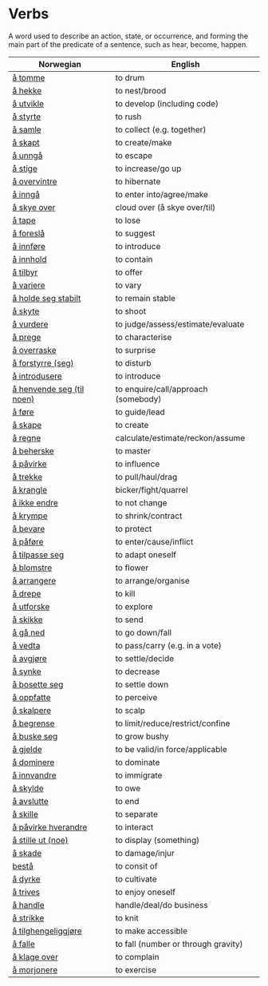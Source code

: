 # Verbs

A word used to describe an action, state, or occurrence, and forming the main part of the predicate of a sentence, such as hear, become, happen.

| Norwegian | English |
| --- | --- |
| [å tomme](https://www.ordnett.no/search?language=no&phrase=å%20tomme) | to drum |
| [å hekke](https://www.ordnett.no/search?language=no&phrase=å%20hekke) | to nest/brood |
| [å utvikle](https://www.ordnett.no/search?language=no&phrase=å%20utvikle) | to develop (including code) |
| [å styrte](https://www.ordnett.no/search?language=no&phrase=å%20styrte) | to rush |
| [å samle](https://www.ordnett.no/search?language=no&phrase=å%20samle) | to collect (e.g. together) |
| [å skapt](https://www.ordnett.no/search?language=no&phrase=å%20skapt) | to create/make |
| [å unngå](https://www.ordnett.no/search?language=no&phrase=å%20unngå) | to escape |
| [å stige](https://www.ordnett.no/search?language=no&phrase=å%20stige) | to increase/go up |
| [å overvintre](https://www.ordnett.no/search?language=no&phrase=å%20overvintre) | to hibernate |
| [å inngå](https://www.ordnett.no/search?language=no&phrase=å%20inngå) | to enter into/agree/make |
| [å skye over](https://www.ordnett.no/search?language=no&phrase=å%20skye%20over) | cloud over (å skye over/til) |
| [å tape](https://www.ordnett.no/search?language=no&phrase=å%20tape) | to lose |
| [å foreslå](https://www.ordnett.no/search?language=no&phrase=å%20foreslå) | to suggest |
| [å innføre](https://www.ordnett.no/search?language=no&phrase=å%20innføre) | to introduce |
| [å innhold](https://www.ordnett.no/search?language=no&phrase=å%20innhold) | to contain |
| [å tilbyr](https://www.ordnett.no/search?language=no&phrase=å%20tilbyr) | to offer |
| [å variere](https://www.ordnett.no/search?language=no&phrase=å%20variere) | to vary |
| [å holde seg stabilt](https://www.ordnett.no/search?language=no&phrase=å%20holde%20seg%20stabilt) | to remain stable |
| [å skyte](https://www.ordnett.no/search?language=no&phrase=å%20skyte) | to shoot |
| [å vurdere](https://www.ordnett.no/search?language=no&phrase=å%20vurdere) | to judge/assess/estimate/evaluate |
| [å prege](https://www.ordnett.no/search?language=no&phrase=å%20prege) | to characterise |
| [å overraske](https://www.ordnett.no/search?language=no&phrase=å%20overraske) | to surprise |
| [å forstyrre (seg)](https://www.ordnett.no/search?language=no&phrase=å%20forstyrre%20(seg)) | to disturb |
| [å introdusere](https://www.ordnett.no/search?language=no&phrase=å%20introdusere) | to introduce |
| [å henvende seg (til noen)](https://www.ordnett.no/search?language=no&phrase=å%20henvende%20seg%20(til%20noen)) | to enquire/call/approach (somebody) |
| [å føre](https://www.ordnett.no/search?language=no&phrase=å%20føre) | to guide/lead |
| [å skape](https://www.ordnett.no/search?language=no&phrase=å%20skape) | to create |
| [å regne](https://www.ordnett.no/search?language=no&phrase=å%20regne) | calculate/estimate/reckon/assume |
| [å beherske](https://www.ordnett.no/search?language=no&phrase=å%20beherske) | to master |
| [å påvirke](https://www.ordnett.no/search?language=no&phrase=å%20påvirke) | to influence |
| [å trekke](https://www.ordnett.no/search?language=no&phrase=å%20trekke) | to pull/haul/drag |
| [å krangle](https://www.ordnett.no/search?language=no&phrase=å%20krangle) | bicker/fight/quarrel |
| [å ikke endre](https://www.ordnett.no/search?language=no&phrase=å%20ikke%20endre) | to not change |
| [å krympe](https://www.ordnett.no/search?language=no&phrase=å%20krympe) | to shrink/contract |
| [å bevare](https://www.ordnett.no/search?language=no&phrase=å%20bevare) | to protect |
| [å påføre](https://www.ordnett.no/search?language=no&phrase=å%20påføre) | to enter/cause/inflict |
| [å tilpasse seg](https://www.ordnett.no/search?language=no&phrase=å%20tilpasse%20seg) | to adapt oneself |
| [å blomstre](https://www.ordnett.no/search?language=no&phrase=å%20blomstre) | to flower |
| [å arrangere](https://www.ordnett.no/search?language=no&phrase=å%20arrangere) | to arrange/organise |
| [å drepe](https://www.ordnett.no/search?language=no&phrase=å%20drepe) | to kill |
| [å utforske](https://www.ordnett.no/search?language=no&phrase=å%20utforske) | to explore |
| [å skikke](https://www.ordnett.no/search?language=no&phrase=å%20skikke) | to send |
| [å gå ned](https://www.ordnett.no/search?language=no&phrase=å%20gå%20ned) | to go down/fall |
| [å vedta](https://www.ordnett.no/search?language=no&phrase=å%20vedta) | to pass/carry (e.g. in a vote) |
| [å avgjøre](https://www.ordnett.no/search?language=no&phrase=å%20avgjøre) | to settle/decide |
| [å synke](https://www.ordnett.no/search?language=no&phrase=å%20synke) | to decrease |
| [å bosette seg](https://www.ordnett.no/search?language=no&phrase=å%20bosette%20seg) | to settle down |
| [å oppfatte](https://www.ordnett.no/search?language=no&phrase=å%20oppfatte) | to perceive |
| [å skalpere](https://www.ordnett.no/search?language=no&phrase=å%20skalpere) | to scalp |
| [å begrense](https://www.ordnett.no/search?language=no&phrase=å%20begrense) | to limit/reduce/restrict/confine |
| [å buske seg](https://www.ordnett.no/search?language=no&phrase=å%20buske%20seg) | to grow bushy |
| [å gjelde](https://www.ordnett.no/search?language=no&phrase=å%20gjelde) | to be valid/in force/applicable |
| [å dominere](https://www.ordnett.no/search?language=no&phrase=å%20dominere) | to dominate |
| [å innvandre](https://www.ordnett.no/search?language=no&phrase=å%20innvandre) | to immigrate |
| [å skylde](https://www.ordnett.no/search?language=no&phrase=å%20skylde) | to owe |
| [å avslutte](https://www.ordnett.no/search?language=no&phrase=å%20avslutte) | to end |
| [å skille](https://www.ordnett.no/search?language=no&phrase=å%20skille) | to separate |
| [å påvirke hverandre](https://www.ordnett.no/search?language=no&phrase=å%20påvirke%20hverandre) | to interact |
| [å stille ut (noe)](https://www.ordnett.no/search?language=no&phrase=å%20stille%20ut%20(noe)) | to display (something) |
| [å skade](https://www.ordnett.no/search?language=no&phrase=å%20skade) | to damage/injur |
| [bestå](https://www.ordnett.no/search?language=no&phrase=bestå) | to consit of |
| [å dyrke](https://www.ordnett.no/search?language=no&phrase=å%20dyrke) | to cultivate |
| [å trives](https://www.ordnett.no/search?language=no&phrase=å%20trives) | to enjoy oneself |
| [å handle](https://www.ordnett.no/search?language=no&phrase=å%20handle) | handle/deal/do business |
| [å strikke](https://www.ordnett.no/search?language=no&phrase=å%20strikke) | to knit |
| [å tilghengeliggjøre](https://www.ordnett.no/search?language=no&phrase=å%20tilghengeliggjøre) | to make accessible |
| [å falle](https://www.ordnett.no/search?language=no&phrase=å%20falle) | to fall (number or through gravity) |
| [å klage over](https://www.ordnett.no/search?language=no&phrase=å%20klage%20over) | to complain |
| [å morjonere](https://www.ordnett.no/search?language=no&phrase=å%20morjonere) | to exercise |


